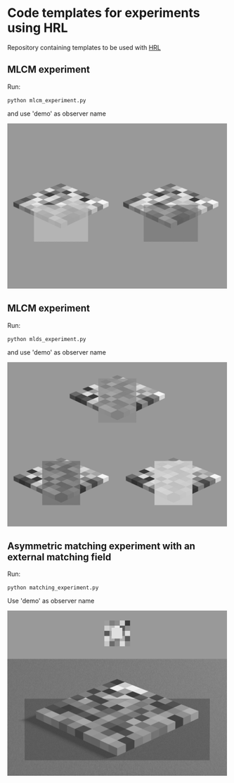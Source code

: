 # Code templates for experiments using HRL

Repository containing templates to be used with [HRL](https://github.com/computational-psychology/hrl)


## MLCM experiment

Run:

```
python mlcm_experiment.py
```

and use 'demo' as observer name

<img src="screenshots/screenshot_mlcm.png" width="500"/>



## MLCM experiment

Run:

```
python mlds_experiment.py
```

and use 'demo' as observer name

<img src="screenshots/screenshot_mlds.png" width="500"/>


## Asymmetric matching experiment with an external matching field

Run:
```
python matching_experiment.py
```
Use 'demo' as observer name

<img src="screenshots/screenshot_matching.png" width="500"/>

